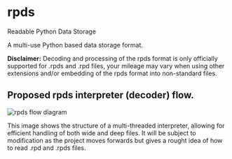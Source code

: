 # rpds
Readable Python Data Storage

A multi-use Python based data storage format.

**Disclaimer:** Decoding and processing of the rpds format is only officially supported for .rpds and .rpd files, your mileage may vary when using other extensions and/or embedding of the rpds format into non-standard files.


## Proposed rpds interpreter (decoder) flow.
![rpds flow diagram](https://10.lithi.io/4GMGF9.png)

This image shows the structure of a multi-threaded interpreter, allowing for efficient handling of both wide and deep files. It will be subject to modification as the project moves forwards but gives a rought idea of how to read .rpd and .rpds files.
